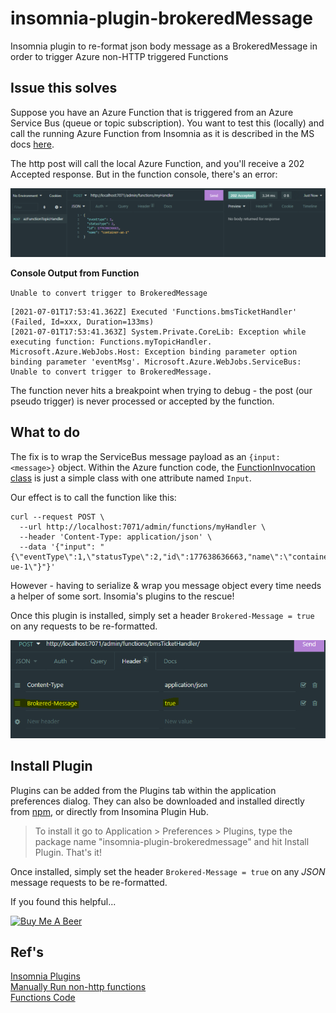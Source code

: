 # insomnia-plugin-brokeredMessage
Insomnia plugin to re-format json body message as a BrokeredMessage in order to trigger Azure non-HTTP triggered Functions

## Issue this solves
Suppose you have an Azure Function that is triggered from an Azure Service Bus (queue or topic subscription). You want to test this (locally) and call the running Azure Function from Insomnia as it is described in the MS docs [here](https://docs.microsoft.com/en-us/azure/azure-functions/functions-manually-run-non-http).

The http post will call the local Azure Function, and you'll receive a 202 Accepted response. But in the function console, there's an error:

![initial-post-success](./media/typical-post-accepted.png)

**Console Output from Function**
 
 `Unable to convert trigger to BrokeredMessage`



```
[2021-07-01T17:53:41.362Z] Executed 'Functions.bmsTicketHandler' (Failed, Id=xxx, Duration=133ms)
[2021-07-01T17:53:41.363Z] System.Private.CoreLib: Exception while executing function: Functions.myTopicHandler. Microsoft.Azure.WebJobs.Host: Exception binding parameter option binding parameter 'eventMsg'. Microsoft.Azure.WebJobs.ServiceBus: Unable to convert trigger to BrokeredMessage.
```

The function never hits a breakpoint when trying to debug - the post (our pseudo trigger) is never processed or accepted by the function.

## What to do

The fix is to wrap the ServiceBus message payload as an  `{input: <message>}` object.  Within the Azure function code, the [FunctionInvocation class](https://github.com/Azure/azure-functions-host/blob/f9540d6aaafc56ecd3d8d045edfc159a85ea9ba1/src/WebJobs.Script.WebHost/Models/FunctionInvocation.cs) is just a simple class with one attribute named `Input`.

Our effect is to call the function like this:

```
curl --request POST \
  --url http://localhost:7071/admin/functions/myHandler \
  --header 'Content-Type: application/json' \
  --data '{"input": "{\"eventType\":1,\"statusType\":2,"id\":177638636663,"name\":\"container-ue-1\"}"}'

```

However - having to serialize & wrap you message object every time needs a helper of some sort.  Insomia's plugins to the rescue!

Once this plugin is installed, simply set a header `Brokered-Message = true` on any requests to be re-formatted.

![header-example](./media/post-header.png)

## Install Plugin

Plugins can be added from the Plugins tab within the application preferences dialog. They can also be downloaded and installed directly from [npm](https://www.npmjs.com/), or directly from Insomina Plugin Hub.

> To install it go to Application > Preferences > Plugins, type the package name "insomnia-plugin-brokeredmessage" and hit Install Plugin. That's it!

Once installed, simply set the header `Brokered-Message = true` on any *JSON* message requests to be re-formatted.

If you found this helpful...
 
<a href="https://www.buymeacoffee.com/jwstott" target="_blank"><img src="https://cdn.buymeacoffee.com/buttons/default-orange.png" alt="Buy Me A Beer" height="36" width="174"></a>

## Ref's
[Insomnia Plugins](https://support.insomnia.rest/article/173-plugins)  
[Manually Run non-http functions](https://docs.microsoft.com/en-us/azure/azure-functions/functions-manually-run-non-http)  
[Functions Code](https://github.com/Azure/azure-functions-host/blob/f9540d6aaafc56ecd3d8d045edfc159a85ea9ba1/src/WebJobs.Script.WebHost/Models/FunctionInvocation.cs)  
